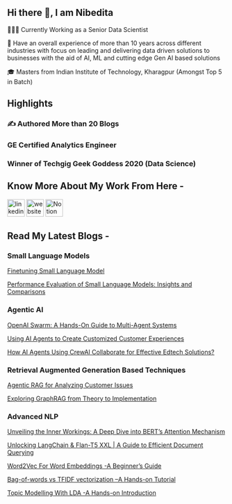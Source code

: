 ## Hi there 👋, I am Nibedita

👩🏻‍💻 Currently Working as a Senior Data Scientist

🚀 Have an overall experience of more than 10 years across different industries with focus on leading and delivering data driven solutions to businesses with the aid of AI, ML and cutting edge Gen AI based solutions

🎓 Masters from Indian Institute of Technology, Kharagpur (Amongst Top 5 in Batch)

## Highlights

### ✍️ Authored More than 20 Blogs
### GE Certified Analytics Engineer 
### Winner of Techgig Geek Goddess 2020 (Data Science)


## Know More About My Work From Here - 

 [<img src='https://cdn.jsdelivr.net/npm/simple-icons@3.0.1/icons/linkedin.svg' alt='linkedin' height='40'>](https://www.linkedin.com/in/nibedita-dutta-5119a28b)  [<img src='https://cdn.jsdelivr.net/npm/simple-icons@3.0.1/icons/icloud.svg' alt='website' height='40'>](https://www.analyticsvidhya.com/blog/author/mimi6/) [<img src='https://cdn.jsdelivr.net/npm/simple-icons@3.0.1/icons/notion.svg' alt='Notion' height='40'>](https://violet-book-a28.notion.site/ML-Notes-1123c6068e4d80648e5ac2b1c9310974) 

## Read My Latest Blogs - 

###  Small Language Models
[Finetuning Small Language Model](https://www.analyticsvidhya.com/blog/2024/12/news-classification-by-fine-tuning-small-language-model)

[Performance Evaluation of Small Language Models: Insights and Comparisons](https://www.analyticsvidhya.com/blog/2024/11/performance-evaluation-of-small-language-models/)

###  Agentic AI
[OpenAI Swarm: A Hands-On Guide to Multi-Agent Systems](https://www.analyticsvidhya.com/blog/2024/12/managing-multi-agent-systems-with-openai-swarm/)

[Using AI Agents to Create Customized Customer Experiences](https://www.analyticsvidhya.com/blog/2024/11/customized-customer-experiences/)

[How AI Agents Using CrewAI Collaborate for Effective Edtech Solutions?](https://www.analyticsvidhya.com/blog/2024/10/ai-agents-with-crewai/)

###  Retrieval Augmented Generation Based Techniques
[Agentic RAG for Analyzing Customer Issues](https://www.analyticsvidhya.com/blog/2024/11/agentic-rag-for-analyzing-customer-issues/)

[Exploring GraphRAG from Theory to Implementation](https://www.analyticsvidhya.com/blog/2024/11/graphrag/)

### Advanced NLP 
[Unveiling the Inner Workings: A Deep Dive into BERT’s Attention Mechanism](https://www.analyticsvidhya.com/blog/2023/12/berts-attention-mechanism/)

[Unlocking LangChain & Flan-T5 XXL | A Guide to Efficient Document Querying](https://www.analyticsvidhya.com/blog/2023/09/unlocking-langchain-flan-t5-xxl-a-guide-to-efficient-document-querying/)

[Word2Vec For Word Embeddings -A Beginner’s Guide](https://www.analyticsvidhya.com/blog/2021/07/word2vec-for-word-embeddings-a-beginners-guide/)

[Bag-of-words vs TFIDF vectorization –A Hands-on Tutorial](https://www.analyticsvidhya.com/blog/2021/07/bag-of-words-vs-tfidf-vectorization-a-hands-on-tutorial/)

[Topic Modelling With LDA -A Hands-on Introduction](https://www.analyticsvidhya.com/blog/2021/07/topic-modelling-with-lda-a-hands-on-introduction/)








